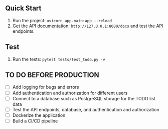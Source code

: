 
## Quick Start
1. Run the project: `uvicorn app.main:app --reload`
2. Get the API documentation: `http://127.0.0.1:8000/docs` and test the API endpoints.


## Test
1. Run the tests: `pytest tests/test_todo.py -v`


## TO DO BEFORE PRODUCTION
- [ ] Add logging for bugs and errors 
- [ ] Add authentication and authorization for different users
- [ ] Connect to a database such as PostgreSQL storage for the TODO list data
- [ ] Test the API endpoints, database, and authentication and authorization
- [ ] Dockerize the application
- [ ] Build a CI/CD pipeline